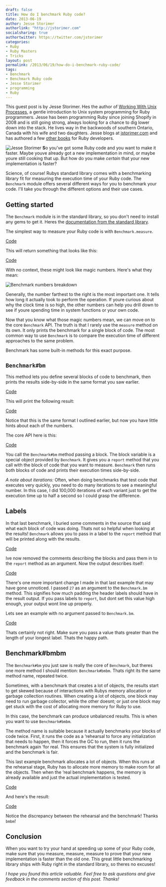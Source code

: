 ```yaml
---
draft: false
title: How do I benchmark Ruby code?
date: 2013-06-19
author: Jesse Storimer
authorlink: "http://jstorimer.com"
socialsharing: true
authortwitter: https://twitter.com/jstorimer
categories:
- Ruby
- Ruby Masters
- Tricks
layout: post
permalink: /2013/06/19/how-do-i-benchmark-ruby-code/
tags:
- Benchmark
- Benchmark Ruby code
- Jesse Storimer
- programming
- Ruby
---
```

This guest post is by Jesse Storimer. Hes the author of [Working With Unix Processes](http://www.jstorimer.com/products/working-with-unix-processes),
a gentle introduction to Unix system programming for Ruby programmers.
Jesse has been programming Ruby since joining<!--more--> Shopify in 2008 and is
still going strong, always looking for a chance to dig lower down into
the stack. He lives way in the backwoods of southern Ontario, Canada
with his wife and two daughters. Jesse blogs at
[jstorimer.com](http://jstorimer.com/) and has authored a few [other books](http://www.jstorimer.com/books) for Ruby developers.

![Jesse Storimer](http://rubylearning.com/images/jessestorimer.jpg)
**S**o you've got some Ruby code and you want to make it faster. Maybe
youve already got a new implementation in mind, or maybe youre still
cooking that up. But how do you make *certain* that your new
implementation is faster?

Science, of course! Rubys standard library comes with a benchmarking
library fit for measuring the execution time of your Ruby code. The
`Benchmark` module offers several different ways for you to benchmark
your code. I'll take you through the different options and their use
cases.

## Getting started

The `Benchmark` module is in the standard library, so you don't need to
install any gems to get it. Heres the [documentation from the standard library](http://www.ruby-doc.org/stdlib-2.0/libdoc/benchmark/rdoc/Benchmark.html).

The simplest way to measure your Ruby code is with `Benchmark.measure`.

<script src="https://bitbucket.org/teamrubylearning/rubylearning-code-snippets/src/c40eadba0e5256e0c5c27f538315222c2e5d290f/2013/06/19/how-do-i-benchmark-ruby-code/01_code.rb?embed=t"></script>
[Code](https://bitbucket.org/teamrubylearning/rubylearning-code-snippets/src/c40eadba0e5256e0c5c27f538315222c2e5d290f/2013/06/19/how-do-i-benchmark-ruby-code/01_code.rb)

This will return something that looks like this:

<script src="https://bitbucket.org/teamrubylearning/rubylearning-code-snippets/src/c40eadba0e5256e0c5c27f538315222c2e5d290f/2013/06/19/how-do-i-benchmark-ruby-code/01_result.txt?embed=t"></script>
[Code](https://bitbucket.org/teamrubylearning/rubylearning-code-snippets/src/c40eadba0e5256e0c5c27f538315222c2e5d290f/2013/06/19/how-do-i-benchmark-ruby-code/01_result.txt)

With no context, these might look like magic numbers. Here's what they
mean:

![Benchmark numbers breakdown](http://rubylearning.com/images/benchmark-breakdown.jpg)

Generally, the number farthest to the right is the most important one.
It tells how long it actually took to perform the operation. If youre
curious about why the clock time is so high, the other numbers can help
you drill down to see if youre spending time in system functions or your
own code.

Now that you know what those magic numbers mean, we can move on to the
core `Benchmark` API. The truth is that I rarely use the `measure`
method on its own. It only prints the benchmark for a single block of
code. The most common way to use `Benchmark` is to compare the execution
time of different approaches to the same problem.

Benchmark has some built-in methods for this exact purpose.

## `Benchmark#bm`

This method lets you define several blocks of code to benchmark, then
prints the results side-by-side in the same format you saw earlier.

<script src="https://bitbucket.org/teamrubylearning/rubylearning-code-snippets/src/c40eadba0e5256e0c5c27f538315222c2e5d290f/2013/06/19/how-do-i-benchmark-ruby-code/02_code.rb?embed=t"></script>
[Code](https://bitbucket.org/teamrubylearning/rubylearning-code-snippets/src/c40eadba0e5256e0c5c27f538315222c2e5d290f/2013/06/19/how-do-i-benchmark-ruby-code/02_code.rb)

This will print the following result:

<script src="https://bitbucket.org/teamrubylearning/rubylearning-code-snippets/src/c40eadba0e5256e0c5c27f538315222c2e5d290f/2013/06/19/how-do-i-benchmark-ruby-code/02_result.txt?embed=t"></script>
[Code](https://bitbucket.org/teamrubylearning/rubylearning-code-snippets/src/c40eadba0e5256e0c5c27f538315222c2e5d290f/2013/06/19/how-do-i-benchmark-ruby-code/02_result.txt)

Notice that this is the same format I outlined earlier, but now you have
little hints about each of the numbers.

The core API here is this:

<script src="https://bitbucket.org/teamrubylearning/rubylearning-code-snippets/src/c40eadba0e5256e0c5c27f538315222c2e5d290f/2013/06/19/how-do-i-benchmark-ruby-code/03_core_example.rb?embed=t"></script>
[Code](https://bitbucket.org/teamrubylearning/rubylearning-code-snippets/src/c40eadba0e5256e0c5c27f538315222c2e5d290f/2013/06/19/how-do-i-benchmark-ruby-code/03_core_example.rb)

You call the `Benchmark#bm` method passing a block. The block variable
is a special object provided by `Benchmark`. It gives you a `report`
method that you call with the block of code that you want to measure.
`Benchmark` then runs both blocks of code and prints their execution
times side-by-side.

*A note about iterations:* Often, when doing benchmarks that test code
that executes very quickly, you need to do many iterations to see a
meaningful number. In this case, I did 100,000 iterations of each
variant just to get the execution time up to half a second so I could
grasp the difference.

## Labels

In that last benchmark, I buried some comments in the source that said
what each block of code was doing. Thats not so helpful when looking at
the results! `Benchmark` allows you to pass in a label to the `report`
method that will be printed along with the results.

<script src="https://bitbucket.org/teamrubylearning/rubylearning-code-snippets/src/f4c734192682d7576b3ff804bfbb1271a16ae250/2013/06/19/how-do-i-benchmark-ruby-code/04_benchmark_labels.rb?embed=t"></script>
[Code](https://bitbucket.org/teamrubylearning/rubylearning-code-snippets/src/c40eadba0e5256e0c5c27f538315222c2e5d290f/2013/06/19/how-do-i-benchmark-ruby-code/04_benchmark_labels.rb)

Ive now removed the comments describing the blocks and pass them in to
the `report` method as an argument. Now the output describes itself:

<script src="https://bitbucket.org/teamrubylearning/rubylearning-code-snippets/src/c40eadba0e5256e0c5c27f538315222c2e5d290f/2013/06/19/how-do-i-benchmark-ruby-code/04_benchmark_results_padding.txt?embed=t"></script>
[Code](https://bitbucket.org/teamrubylearning/rubylearning-code-snippets/src/c40eadba0e5256e0c5c27f538315222c2e5d290f/2013/06/19/how-do-i-benchmark-ruby-code/04_benchmark_results_padding.txt)

There's one more important change I made in that last example that may
have gone unnoticed. I passed `27` as an argument to the `Benchmark.bm`
method. This signifies how much padding the header labels should have in
the result output. If you pass labels to `report`, but dont set this
value high enough, your output wont line up properly.

Lets see an example with no argument passed to `Benchmark.bm`.

<script src="https://bitbucket.org/teamrubylearning/rubylearning-code-snippets/src/c40eadba0e5256e0c5c27f538315222c2e5d290f/2013/06/19/how-do-i-benchmark-ruby-code/04_benchmark_results_no_padding.txt?embed=t"></script>
[Code](https://bitbucket.org/teamrubylearning/rubylearning-code-snippets/src/c40eadba0e5256e0c5c27f538315222c2e5d290f/2013/06/19/how-do-i-benchmark-ruby-code/04_benchmark_results_no_padding.txt)


Thats certainly not right. Make sure you pass a value thats greater than
the length of your longest label. Thats the happy path.

## Benchmark\#bmbm

The `Benchmark#bm` you just saw is really the core of `Benchmark`, but
theres one more method I should mention: `Benchmark#bmbm`. Thats right
its the same method name, repeated twice.

Sometimes, with a benchmark that creates a lot of objects, the results
start to get skewed because of interactions with Rubys memory allocation
or garbage collection routines. When creating a lot of objects, one
block may need to run garbage collector, while the other doesnt; or just
one block may get stuck with the cost of allocating more memory for Ruby
to use.

In this case, the benchmark can produce unbalanced results. This is when
you want to use `Benchmark#bmbm`.

The method name is suitable because it actually benchmarks your blocks
of code twice. First, it runs the code as a ‘rehearsal to force any
initialization that needs to happen, then it forces the GC to run, then
it runs the benchmark again ‘for real. This ensures that the system is
fully initialized and the benchmark is fair.

This last example benchmark allocates a lot of objects. When this runs
at the rehearsal stage, Ruby has to allocate more memory to make room
for all the objects. Then when the ‘real benchmark happens, the memory
is already available and just the actual implementation is tested.

<script src="https://bitbucket.org/teamrubylearning/rubylearning-code-snippets/src/c40eadba0e5256e0c5c27f538315222c2e5d290f/2013/06/19/how-do-i-benchmark-ruby-code/05_benchmark_bmbm.rb?embed=t"></script>
[Code](https://bitbucket.org/teamrubylearning/rubylearning-code-snippets/src/c40eadba0e5256e0c5c27f538315222c2e5d290f/2013/06/19/how-do-i-benchmark-ruby-code/05_benchmark_bmbm.rb)

And here's the result:

<script src="https://bitbucket.org/teamrubylearning/rubylearning-code-snippets/src/c40eadba0e5256e0c5c27f538315222c2e5d290f/2013/06/19/how-do-i-benchmark-ruby-code/05_benchmark_bmbm_results.txt?embed=t"></script>
[Code](https://bitbucket.org/teamrubylearning/rubylearning-code-snippets/src/c40eadba0e5256e0c5c27f538315222c2e5d290f/2013/06/19/how-do-i-benchmark-ruby-code/05_benchmark_bmbm_results.txt)

Notice the discrepancy between the rehearsal and the benchmark! Thanks
`bmbm`!

## Conclusion

When you want to try your hand at speeding up some of your Ruby code,
make sure that you measure, measure, measure to prove that your new
implementation is faster than the old one. This great little
benchmarking library ships with Ruby right in the standard library, so
theres no excuses!

*I hope you found this article valuable. Feel free to ask questions and
give feedback in the comments section of this post. Thanks!*
